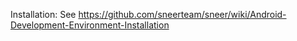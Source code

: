 Installation: See https://github.com/sneerteam/sneer/wiki/Android-Development-Environment-Installation

